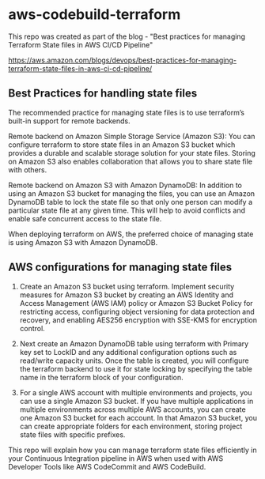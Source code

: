 # aws-codebuild-terraform

This repo was created as part of the blog - "Best practices for managing Terraform State files in AWS CI/CD Pipeline" 

https://aws.amazon.com/blogs/devops/best-practices-for-managing-terraform-state-files-in-aws-ci-cd-pipeline/

## Best Practices for handling state files

The recommended practice for managing state files is to use terraform’s built-in support for remote backends.

Remote backend on Amazon Simple Storage Service (Amazon S3): 
You can configure terraform to store state files in an Amazon S3 bucket which provides a durable and scalable storage solution for your state files. Storing on Amazon S3 also enables collaboration that allows you to share state file with others.

Remote backend on Amazon S3 with Amazon DynamoDB: 
In addition to using an Amazon S3 bucket for managing the files, you can use an Amazon DynamoDB table to lock the state file so that only one person can modify a particular state file at any given time. This will help to avoid conflicts and enable safe concurrent access to the state file.

When deploying terraform on AWS, the preferred choice of managing state is using Amazon S3 with Amazon DynamoDB.

## AWS configurations for managing state files

1. Create an Amazon S3 bucket using terraform. Implement security measures for Amazon S3 bucket by creating an AWS Identity and Access Management (AWS IAM) policy or Amazon S3 Bucket Policy for restricting access, configuring object versioning for data protection and recovery, and enabling AES256 encryption with SSE-KMS for encryption control.

2. Next create an Amazon DynamoDB table using terraform with Primary key set to LockID and any additional configuration options such as read/write capacity units. Once the table is created, you will configure the terraform backend to use it for state locking by specifying the table name in the terraform block of your configuration.

3. For a single AWS account with multiple environments and projects, you can use a single Amazon S3 bucket. If you have multiple applications in multiple environments across multiple AWS accounts, you can create one Amazon S3 bucket for each account. In that Amazon S3 bucket, you can create appropriate folders for each environment, storing project state files with specific prefixes.

This repo will explain how you can manage terraform state files efficiently in your Continuous Integration pipeline in AWS when used with AWS Developer Tools like AWS CodeCommit and AWS CodeBuild. 


